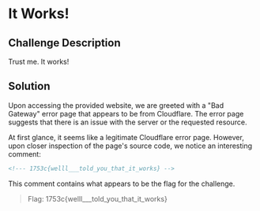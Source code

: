 # It Works!

## Challenge Description
Trust me. It works!

## Solution
Upon accessing the provided website, we are greeted with a "Bad Gateway" error page that appears to be from Cloudflare. The error page suggests that there is an issue with the server or the requested resource.

At first glance, it seems like a legitimate Cloudflare error page. However, upon closer inspection of the page's source code, we notice an interesting comment:

```html
<!--- 1753c{welll___told_you_that_it_works} -->
```

This comment contains what appears to be the flag for the challenge.

> Flag: 1753c{welll___told_you_that_it_works}